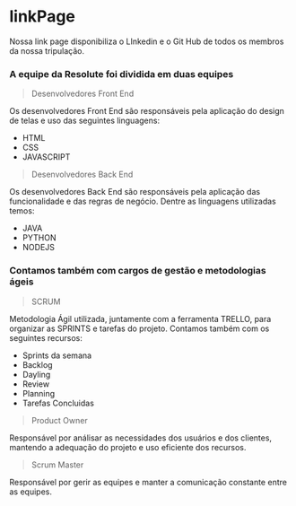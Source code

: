 # linkPage

Nossa link page disponibiliza o LInkedin e o Git Hub de todos os membros da nossa tripulação.

### A equipe da Resolute foi dividida em duas equipes
> Desenvolvedores Front End 

Os desenvolvedores Front End são responsáveis pela aplicação do design de telas e uso das seguintes linguagens:
* HTML 
* CSS
* JAVASCRIPT 

> Desenvolvedores Back End

Os desenvolvedores Back End são responsáveis pela aplicação das funcionalidade e das regras de negócio.
Dentre as linguagens utilizadas temos:
* JAVA
* PYTHON
* NODEJS

### Contamos também com cargos de gestão e metodologias ágeis
> SCRUM

Metodologia Ágil utilizada, juntamente com a ferramenta TRELLO, para organizar as SPRINTS e tarefas do projeto. 
Contamos também com os seguintes recursos:

* Sprints da semana
* Backlog
* Dayling 
* Review
* Planning 
* Tarefas Concluidas 

> Product Owner 

Responsável por análisar as necessidades dos usuários e dos clientes, mantendo a adequação do projeto e uso eficiente dos recursos.



> Scrum Master

Responsável por gerir as equipes e manter a comunicação constante entre as equipes.  
